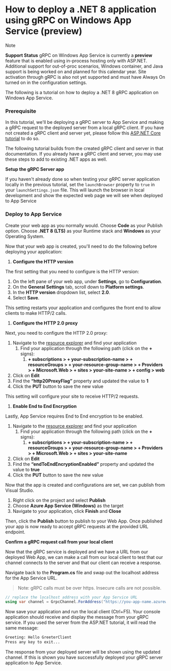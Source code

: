 ﻿# How to deploy a .NET 8 application using gRPC on Windows App Service (preview)



> [!NOTE]
> **Support Status**
> gRPC on Windows App Service is currently a **preview** feature that is enabled using in-process hosting only with ASP.NET.  Additional support for out-of-proc scenarios, Windows container, and Java support is being worked on and planned for this calendar year.  Site activation through gRPC is also not yet supported and must have Always On turned on in the configuration settings.  

The following is a tutorial on how to deploy a .NET 8 gRPC application on Windows App Service.

### Prerequisite

In this tutorial, we'll be deploying a gRPC server to App Service and making a gRPC request to the deployed server from a local gRPC client. If you have not created a gRPC client and server yet, please follow this [ASP.NET Core tutorial](https://docs.microsoft.com/aspnet/core/tutorials/grpc/grpc-start?view=aspnetcore-6.0&tabs=visual-studio#create-a-grpc-service) to do so.

The following tutorial builds from the created gRPC client and server in that documentation. If you already have a gRPC client and server, you may use these steps to add to existing .NET apps as well.

**Setup the gRPC Server app**

If you haven't already done so when testing your gRPC server application locally in the previous tutorial, set the `launchBrowser` property to `true` in your `launchSettings.json` file. This will launch the browser in local development and show the expected web page we will see when deployed to App Service

### Deploy to App Service

Create your web app as you normally would. Choose **Code** as your Publish option. Choose **.NET 8 (LTS)** as your Runtime stack and **Windows** as your Operating System.

Now that your web app is created, you'll need to do the following before deploying your application:

1. **Configure the HTTP version**

The first setting that you need to configure is the HTTP version:

1. On the left pane of your web app, under **Settings**, go to **Configuration**.
2. On the **General Settings** tab, scroll down to **Platform settings**.
3. In the **HTTP version** dropdown list, select **2.0**.
4. Select **Save**.

This setting restarts your application and configures the front end to allow clients to make HTTP/2 calls.

1. **Configure the HTTP 2.0 proxy**

Next, you need to configure the HTTP 2.0 proxy:

1. Navigate to the [resource explorer](https://resources.azure.com/) and find your application
    1. Find your application through the following path (click on the **+** signs):
        1. **+ subscriptions > + your-subscription-name > + resourceGroups > + your-resource-group-name > + Providers > + Microsoft.Web > + sites > your-site-name > + config > web**
2. Click on **Edit**
3. Find the **“http20ProxyFlag”** property and updated the value to **1**
4. Click the **PUT** button to save the new value

This setting will configure your site to receive HTTP/2 requests.

1. **Enable End to End Encryption**

Lastly, App Service requires End to End encryption to be enabled.  

1. Navigate to the [resource explorer](https://resources.azure.com/) and find your application
    1. Find your application through the following path (click on the **+** signs):
        1. **+ subscriptions > + your-subscription-name > + resourceGroups > + your-resource-group-name > + Providers > + Microsoft.Web > + sites > your-site-name**
2. Click on **Edit**
3. Find the **“endToEndEncryptionEnabled”** property and updated the value to **true**
4. Click the **PUT** button to save the new value

Now that the app is created and configurations are set, we can publish from Visual Studio. 

1. Right click on the project and select **Publish** 
2. Choose **Azure App Service (Windows)** as the target
3. Navigate to your application, click **Finish** and **Close**

Then, click the **Publish** button to publish to your Web App.  Once published your app is now ready to accept gRPC requests at the provided URL endpoint.

**Confirm a gRPC request call from your local client**

Now that the gRPC service is deployed and we have a URL from our deployed Web App, we can make a call from our local client to test that our channel connects to the server and that our client can receive a response.

Navigate back to the **Program.cs** file and swap out the localhost address for the App Service URL.

> Note: gRPC calls must be over https. Insecure calls are not possible.
> 

```csharp
// replace the localhost address with your App Service URL
using var channel = GrpcChannel.ForAddress("https://you-app-name.azurewebsites.net/");
```

Now save your application and run the local client (Ctrl+F5). Your console application should receive and display the message from your gRPC service. If you used the server from the ASP.NET tutorial, it will read the same message:

```bash
Greeting: Hello GreeterClient
Press any key to exit...
```

The response from your deployed server will be shown using the updated channel. If this is shown you have successfully deployed your gRPC server application to App Service.